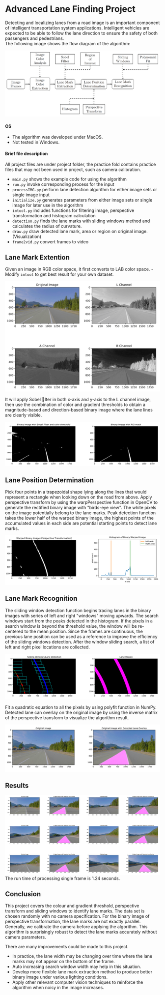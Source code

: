 ﻿
# Advanced Lane Finding Project
   Detecting and localizing lanes from a road image is an important component of intelligent transportation system applications. Intelligent vehicles are expected to be able to follow the lane direction to ensure the safety of both passengers and pedestrians. <br/>
   The following image shows the flow diagram of the algorithm: 
    
![flow](readmeimg/flow.png)

#### OS
- The algorithm was developed under MacOS.  
- Not tested in Windows. 
#### Brief file description
All project files are under project folder, the practice fold contains practice files that may not been used in project, such as camera calibration. 
- `main.py` shows the example code for using the algorithm
- `run.py` invoke corresponding process for the input
- `processIMG.py` perform lane detection algorithm for either image sets or single image input 
- `initialize.py` generates parameters from either image sets or single image for later use in the algorithm
- `imtool.py` includes functions for filtering image, perspective transformation and histogram calculation 
- `detection.py` finds the lane marks with sliding windows method and calculates the radius of curvature. 
- `draw.py` draw detected lane mark, area or region on original image. (Visualization)
- `frame2vid.py` convert frames to video 

## Lane Mark Extention 
 Given an image in RGB color space, it first converts to LAB color space. 
    - Modify `imtool` to get best result for your own dataset.

![lab](readmeimg/lab.png)

It will apply Sobel lter in both x-axis and y-axis to the L channel image, then use the combination of color and gradient thresholds to obtain a magnitude-based and direction-based binary image where the lane lines are clearly visible.

![binary](readmeimg/bi.png)

## Lane Position Determination
Pick four points in a trapezoidal shape lying along the lines that would represent a rectangle when looking down on the road from above. Apply perspective transform by using the warpPerspective function in OpenCV to generate the rectified binary image with "birds-eye view". The white pixels on the image potentially belong to the lane marks. Peak detection function takes the lower half of the warped binary image, the highest points of the accumulated values in each side are potential starting points to detect lane marks.

![histogram](readmeimg/hist.png)

## Lane Mark Recognition
The sliding window detection function begins tracing lanes in the binary images with series of left and right "windows" moving upwards. The search windows start from the peaks detected in the histogram. If the pixels in a search window is beyond the threshold value, the window will be re-centered to the mean position. Since the frames are continuous, the previous lane position can be used as a reference to improve the efficiency of the sliding windows detection. After the window sliding search, a list of left and right pixel locations are collected.

![slidingwindows](readmeimg/lane.png)

Fit a quadratic equation to all the pixels by using polyfit function in NumPy. Detected lane can overlay on the original image by using the inverse matrix of the perspective transform to visualize the algorithm result. 

![result](readmeimg/result.png)

## Results
![enter image description here](readmeimg/more.png)
The run time of processing single frame is 1.24 seconds.

## Conclusion
This project covers the colour and gradient threshold, perspective transform and sliding windows to identify lane marks. The data set is chosen randomly with no camera specification. For the binary image of perspective transformation, the lane marks are not exactly parallel. Generally, we calibrate the camera before applying the algorithm. This algorithm is surprisingly robust to detect the lane marks accurately without camera parameters. 

There are many improvements could be made to this project. 
- In practice, the lane width may be changing over time where the lane marks may not appear on the bottom of the frame. 
- Auto increasing search window width may help in this situation. 
- Develop more flexible lane mark extraction method to produce better binary image under various lighting conditions. 
- Apply other relevant computer vision techniques to reinforce the algorithm when noisy in the image increases.
